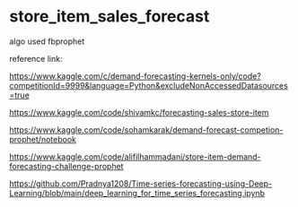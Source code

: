 # store_item_sales_forecast
algo used fbprophet

reference link:

https://www.kaggle.com/c/demand-forecasting-kernels-only/code?competitionId=9999&language=Python&excludeNonAccessedDatasources=true

https://www.kaggle.com/code/shivamkc/forecasting-sales-store-item


https://www.kaggle.com/code/sohamkarak/demand-forecast-competion-prophet/notebook


https://www.kaggle.com/code/alifilhammadani/store-item-demand-forecasting-challenge-prophet


https://github.com/Pradnya1208/Time-series-forecasting-using-Deep-Learning/blob/main/deep_learning_for_time_series_forecasting.ipynb
